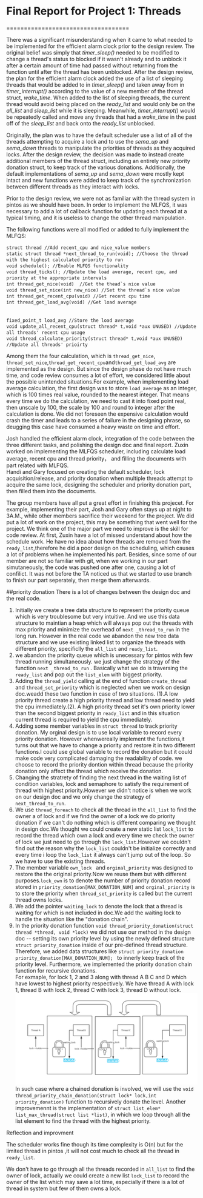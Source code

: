 # Final Report for Project 1: Threads
===================================

There was a significant misunderstanding when it came to what needed to be implemented for the efficient alarm clock prior to the design review.  The original belief was simply that *timer_sleep()* needed to be modified to change a thread's status to blocked if it wasn't already and to unblock it after a certain amount of time had passed without returning from the function until after the thread has been unblocked.  After the design review, the plan for the efficient alarm clock added the use of a list of sleeping threads that would be added to in *timer_sleep()* and taken away from in *timer_interrupt()* according to the value of a new member of the thread struct, *wake_time*.  When added to the list of sleeping threads, the current thread would avoid being placed on the *ready_list* and would only be on the *all_list* and *sleep_list* while it is sleeping.  Meanwhile, *timer_interrupt()* would be repeatedly called and move any threads that had a *wake_time* in the past off of the *sleep_list* and back onto the *ready_list* unblocked.

Originally, the plan was to have the default scheduler use a list of all of the threads attempting to acquire a lock and to use the *sema_up* and *sema_down* threads to manipulate the priorities of threads as they acquired locks.  After the design review, the decision was made to instead create additional members of the thread struct, including an entirely new priority donation struct, to keep track of the various donations.  Additionally, the default implementations of *sema_up* and *sema_down* were mostly kept intact and new functions were added to keep track of the synchronization between different threads as they interact with locks.

Prior to the design review, we were not as familiar with the thread system in pintos as we should have been. In order to implement the MLFQS, it was necessary to add a lot of callback function for updating each thread at a typical timing, and it is useless to change the other thread manipulation.  

The following functions were all modified or added to fully implement the MLFQS:

```
struct thread //Add recent_cpu and nice_value members
static struct thread *next_thread_to_run(void); //Choose the thread with the highest calculated priority to run
void schedule(); //Enable MLFQS functionality
void thread_ticks(); //Update the load average, recent cpu, and priority at the appropriate intervals
int thread_get_nice(void)  //Get the thead`s nice value
void thread_set_nice(int new_nice) //Set the thread`s nice value
int thread_get_recent_cpu(void) //Get recent cpu time
int thread_get_load_avg(void) //Get load average


fixed_point_t load_avg //Store the load average 
void update_all_recent_cpu(struct thread* t,void *aux UNUSED) //Update all threads' recent cpu usage
void thread_calculate_priority(struct thread* t,void *aux UNUSED) //Update all threads' prioirty
```

Among them the four calculation, which is `thread_get_nice`, `thread_set_nice`,`thread_get_recent_cpu`and`thread_get_load_avg` are implemented as the design. But since the design phase do not have much time, and code review consumes a lot of effort, we considered little about the possible unintended situations.For example, when implementing load average calculation, the first design was to store  `load_average` as an integer, which is 100 times real value, rounded to the nearest integer. That means every time we do the calculation, we need to cast it into fixed point real, then unscale by 100, the scale by 100 and round to integer after the calculation is done. We did not foreseen the expensive calculation would crash the timer and leads to a series of failure in the designing phrase, so deugging this case have consumed a heavy waste on time and effort.




Josh handled the efficient alarm clock, integration of the code between the three different tasks, and polishing the design doc and final report. 
Zuxin worked on implementing the MLFQS scheduler, including calculate load average, recent cpu and thread priority， and filling the documents with part related with MLFQS.  
Handi and Gary focused on creating the default scheduler, lock acquisition/release, and priority donation when multiple threads attempt to acquire the same lock, designing the scheduler and priority donation part, then filled them into the documents.

The group members have all put a great effort in finishing this projecet. For example, implementing their part, Josh and Gary often stays up at night to 3A.M., while other members sacrifice their weekend for the project. We did put a lot of work on the project, this may be something that went well for the project.
We think one of the major part we need to improve is the skill for code review. At first, Zuxin have a lot of missed understand about how the schedule work. He have no idea about how threads are removed from the `ready_list`,therefore he did a poor design on the scheduling, which causes a lot of problems when he implemented his part.
Besides, since some of our member are not so familiar with git, when we working in our part simutaneously, the code was pushed one after one, causing a lot of confilict. It was not before the TA noticed us that we started to use branch to finish our part seperately, then merge them afterwards.

##priority donation 
There is a lot of changes between the design doc and the real code. 


1. Initially we create a  tree data structure to represent the priority queue which is very troublesome but very intuitive. And we use this  data structure to maintian a heap which will always pop out the threads with max priority and minimize the overhead of `next _thread_to_run` in the long run.   However in the real code we abandon the new tree data structure and we use existing linked list to organize the threads with different priority, specificlly the `all_list` and `ready_list`.
2. we abandon the priority queue which is unecessary for pintos with few thread running simultaneously. we just change the strategy of the function `next _thread_to_run` . Basically what we do is traversing the `ready_list` and pop out the `list_elem` with biggest priority.
3. Adding the `thread_yield` calling at the end of function `create_thread` and `thread_set_priority` which is neglected when we work on design doc.weadd these two function in case of two situations. (1).A low priority thread create a high priority thread and low thread need to yield the cpu immediately.(2). A high priority thread set it's own priority lower than the second biggest priority in `ready_list` and in this situation current thread is required to yield the cpu immediately.
4. Adding some member variables in `struct thread` to track priority donation. My orginal design is to use local variable to record every priority donation. However whenwereally implement the functions,it turns out that we have to change a priority and restore it in two different functions.I could use global variable to record the donation but it could make code very complicated  damaging the readability of code. we choose to record the priority dontion within thread because the priority donation only affect the thread which receive the donation.
5. Changing the stratrety of finding the next thread in the waiting list of condition variables, lock and semaphore to satisfy the requirement of thread with highest priority.However we didn't notice is when we work on our design doc and we only change the strategy of `next_thread_to_run`.
6. We use `thread_foreach` to check all the thread in the `all_list`  to find the owner a of lock and if we find the owner of a lock we do priority donation  if we can't do nothing which is different comparing we thought in design doc.We thought we could create a new static list `lock_list` to record the thread which own a lock and every time we check the owner of lock we just need to go through the `lock_list`.However we couldn't find out the reason why the `lock_list` couldn't be initialize correctly and every time i loop the `lock_list` it always can't jump out of the loop. So we have to use the existing threads.
7. The member variable `own_lock ` and `orginal_priority` was designed to restore the the original priority.Now we reuse them but with different purposes.`lock_own` is to denote the number of priority donation record stored in `priority_donation[MAX_DONATION_NUM]` and `orginal_priority` is to store the priority when `thread_set_priority` is called but the current thread owns locks.
8. We add the pointer `waiting_lock` to denote the lock that a thread is waiting for which  is not included in doc.We add  the waiting lock to handle the situation like the "donation chain".
9. In the priority donation function `void thread_priority_donation(struct thread *thread, void *lock)` we did not use our method in the design doc -- setting its own priority level by using the newly defined structure `struct priority_donation` inside of our pre-defined thread structure. Therefore, we added data structures like `struct priority_donation priority_donation[MAX_DONATION_NUM]; ` to innerly keep track of the priority level. Furthermore, we implemented the priority donation chain function for recursive donations. <br /> For exmaple, for lock 1, 2 and 3 along with thread A B C and D which have lowest to highest priority respectively. We have thread A with lock 1, thread B with lock 2, thread C with lock 3, thread D without lock. <br />
![](./lock_donate_chain.png)
 In such case where a chained donation is involved, we will use the `void thread_priority_chain_donation(struct lock* lock,int priority_donation)` function to recursively donate the level. Another improvemennt is the implementation of `struct list_elem* list_max_thread(struct list *list)`, in which we loop through all the list element to find the thread with the highest priority. 





Reflection and improvment

The scheduler works fine though its time complexity is O(n) but for the limited thread in pintos ,it will not cost much to check all the thread in `ready_list`.

We don't have to go through all the threads recorded in `all_list`  to find the owner of lock, actually we could create a new list `lock_list` to record the owner of the list which may save a lot time, especially if there is a lot of thread in system but few of them owns a lock.







